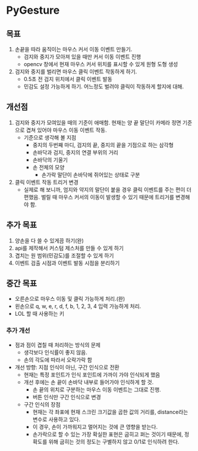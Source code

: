 # PyGesture

## 목표

1. 손끝을 따라 움직이는 마우스 커서 이동 이벤트 만들기.
   - 검지와 중지가 모아져 있을 때만 커서 이동 이벤트 진행
   - opencv 창에서 현재 마우스 커서 위치를 표시할 수 있게 원형 도형 생성
2. 검지와 중지를 벌리면 마우스 클릭 이벤트 작동하게 하기.
   - 0.5초 전 검지 위치에서 클릭 이벤트 발동
   - 민감도 설정 가능하게 하기. 어느정도 벌려야 클릭이 작동하게 할지에 대해.


## 개선점

1. 검지와 중지가 모여있을 때의 기준이 애매함. 현재는 양 끝 말단이 카메라 정면 기준으로 겹쳐 있어야 마우스 이동 이벤트 작동.
   - 기준으로 생각해 볼 지점
     - 중지의 두번째 마디, 검지의 끝, 중지의 끝을 기점으로 하는 삼각형
     - 손바닥과 검지, 중지의 연결 부위의 거리
     - 손바닥의 기울기
     - 손 전체의 모양
       - 손가락 말단이 손바닥에 쥐어있는 상태로 구분
2. 클릭 이벤트 작동 트리거 변경
   - 실제로 해 보니까, 엄지와 약지의 말단이 붙을 경우 클릭 이벤트를 주는 편이 더 편했음. 벌릴 때 마우스 커서의 이동이 발생할 수 있기 때문에 트리거를 변경해야 함.

## 추가 목표

1. 양손을 다 쓸 수 있게끔 하기(완)
2. api를 제작해서 커스텀 제스처를 만들 수 있게 하기
3. 겹치는 원 범위(민감도)를 조절할 수 있게 하기
4. 이벤트 검출 시점과 이벤트 발동 시점을 분리하기

## 중간 목표
- 오른손으로 마우스 이동 및 클릭 가능하게 처리.(완)
- 왼손으로 q, w, e, r, d, f, b, 1, 2, 3, 4 입력 가능하게 처리.
- LOL 할 때 사용하는 키


### 추가 개선
- 점과 점이 겹칠 때 처리하는 방식의 문제
  - 생각보다 인식률이 좋지 않음.
  - 손의 각도에 따라서 오락가락 함
- 개선 방향: 지점 인식이 아닌, 구간 인식으로 전환
  - 현재는 특정 포인트가 인식 포인트에 가까이 가야 인식되게 했음
  - 개선 후에는 손 끝이 손바닥 내부로 들어가야 인식하게 할 것.
    - 손 끝의 위치로 구분하는 마우스 이동 이벤트는 그대로 진행.
    - 버튼 인식만 구간 인식으로 변경
  - 구간 인식의 장점
    - 현재는 각 좌표에 현재 스크린 크기값을 곱한 값의 거리를, distance라는 변수로 사용하고 있다.
    - 이 경우, 손이 가까워지고 멀어지는 것에 큰 영향을 받는다.
    - 손가락으로 할 수 있는 가장 확실한 표현은 굽히고 펴는 것이기 때문에, 정확도를 위해 굽히는 것의 정도는 구별하지 않고 0/1로 인식하려 한다.
    